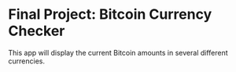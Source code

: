 # Final Project:  Bitcoin Currency Checker

This app will display the current Bitcoin amounts in several different currencies.
